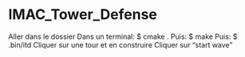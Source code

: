 # IMAC_Tower_Defense
Aller dans le dossier
Dans un terminal: $ cmake .
Puis: $ make
Puis: $ .bin/itd
Cliquer sur une tour et en construire
Cliquer sur “start wave”

